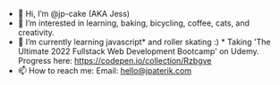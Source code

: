 - 👋 Hi, I’m @jp-cake (AKA Jess)
- 👀 I’m interested in learning, baking, bicycling, coffee, cats, and creativity.
- 🌱 I’m currently learning javascript* and roller skating :) 
      * Taking 'The Ultimate 2022 Fullstack Web Development Bootcamp' on Udemy. Progress here: https://codepen.io/collection/Rzbgve
- 📫 How to reach me:
      Email: hello@jpaterik.com

<!---
jp-cake/jp-cake is a ✨ special ✨ repository because its `README.md` (this file) appears on your GitHub profile.
You can click the Preview link to take a look at your changes.
--->
